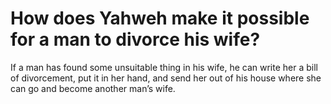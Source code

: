 # How does Yahweh make it possible for a man to divorce his wife?

If a man has found some unsuitable thing in his wife, he can write her a bill of divorcement, put it in her hand, and send her out of his house where she can go and become another man’s wife.
